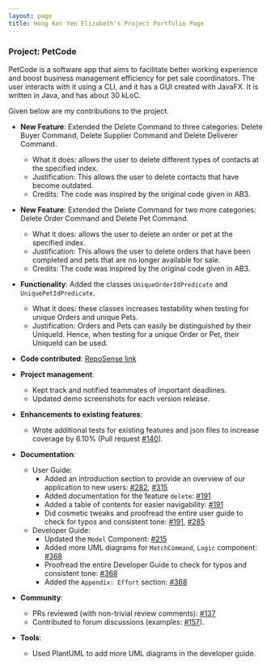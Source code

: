 ```yaml
---
layout: page
title: Hong Ker Yen Elizabeth's Project Portfolio Page
---
```


### Project: PetCode

PetCode is a software app that aims to facilitate better working experience and boost business management efficiency
for pet sale coordinators. The user interacts with it using a CLI, and it has a GUI created with JavaFX. It is written
in Java, and has about 30 kLoC.

Given below are my contributions to the project.

* **New Feature**: Extended the Delete Command to three categories: Delete Buyer Command, Delete Supplier Command and Delete Deliverer Command.
    * What it does: allows the user to delete different types of contacts at the specified index.
    * Justification: This allows the user to delete contacts that have become outdated.
    * Credits: The code was inspired by the original code given in AB3.

* **New Feature**: Extended the Delete Command for two more categories: Delete Order Command and Delete Pet Command.
    * What it does: allows the user to delete an order or pet at the specified index.
    * Justification: This allows the user to delete orders that have been completed and pets that are no longer available for sale.
    * Credits: The code was inspired by the original code given in AB3.

* **Functionality**: Added the classes `UniqueOrderIdPredicate` and `UniquePetIdPredicate`.
  * What it does: these classes increases testability when testing for unique Orders and unique Pets.
  * Justification: Orders and Pets can easily be distinguished by their UniqueId. Hence, when testing for a unique Order or Pet, their UniqueId can be used.

* **Code contributed**: [RepoSense link](https://nus-cs2103-ay2223s1.github.io/tp-dashboard/?search=elizabethhky&breakdown=true&sort=groupTitle&sortWithin=title&since=2022-09-16&timeframe=commit&mergegroup=&groupSelect=groupByRepos&checkedFileTypes=docs~functional-code~test-code~other)

* **Project management**:
    * Kept track and notified teammates of important deadlines.
    * Updated demo screenshots for each version release.

* **Enhancements to existing features**:
    * Wrote additional tests for existing features and json files to increase coverage by 6.10% (Pull request [#140](https://github.com/AY2223S1-CS2103T-T09-2/tp/pull/140)).

* **Documentation**:
    * User Guide:
        * Added an introduction section to provide an overview of our application to new users: [#282](https://github.com/AY2223S1-CS2103T-T09-2/tp/pull/282/files), [#315](https://github.com/AY2223S1-CS2103T-T09-2/tp/pull/315)
        * Added documentation for the feature `delete`: [#191](https://github.com/AY2223S1-CS2103T-T09-2/tp/pull/191/files)
        * Added a table of contents for easier navigability: [#191](https://github.com/AY2223S1-CS2103T-T09-2/tp/pull/191/files)
        * Did cosmetic tweaks and proofread the entire user guide to check for typos and consistent tone: [#191](https://github.com/AY2223S1-CS2103T-T09-2/tp/pull/191/files), [#285](https://github.com/AY2223S1-CS2103T-T09-2/tp/pull/285/files)
    * Developer Guide:
        * Updated the `Model` Component: [#215](https://github.com/AY2223S1-CS2103T-T09-2/tp/pull/215/files)
        * Added more UML diagrams for `MatchCommand`, `Logic` component: [#368](https://github.com/AY2223S1-CS2103T-T09-2/tp/pull/368)
        * Proofread the entire Developer Guide to check for typos and consistent tone: [#368](https://github.com/AY2223S1-CS2103T-T09-2/tp/pull/368)
        * Added the `Appendix: Effort` section: [#368](https://github.com/AY2223S1-CS2103T-T09-2/tp/pull/368)

* **Community**:
    * PRs reviewed (with non-trivial review comments): [#137](https://github.com/AY2223S1-CS2103T-T09-2/tp/pull/137)
    * Contributed to forum discussions (examples: [#157](https://github.com/nus-cs2103-AY2223S1/forum/issues/157)).

* **Tools**:
    * Used PlantUML to add more UML diagrams in the developer guide.
